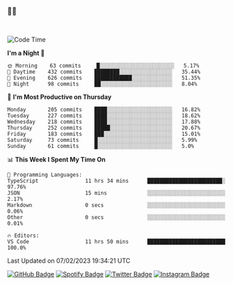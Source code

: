 ### 🤙🍺

<!-- <a href="https://github-readme-stats.vercel.app/api?username=hzak2xx&count_private=true&show_icons=true&theme=dracula">
  <img align="center" src="https://github-readme-stats.vercel.app/api?username=hzak2xx&count_private=true&show_icons=true&theme=dracula" />
</a>
</br> -->
</br>

<!--START_SECTION:waka-->
![Code Time](http://img.shields.io/badge/Code%20Time-2%2C155%20hrs%2056%20mins-blue)

**I'm a Night 🦉** 

```text
🌞 Morning    63 commits     █░░░░░░░░░░░░░░░░░░░░░░░░   5.17% 
🌆 Daytime    432 commits    ████████░░░░░░░░░░░░░░░░░   35.44% 
🌃 Evening    626 commits    ████████████░░░░░░░░░░░░░   51.35% 
🌙 Night      98 commits     ██░░░░░░░░░░░░░░░░░░░░░░░   8.04%

```
📅 **I'm Most Productive on Thursday** 

```text
Monday       205 commits    ████░░░░░░░░░░░░░░░░░░░░░   16.82% 
Tuesday      227 commits    ████░░░░░░░░░░░░░░░░░░░░░   18.62% 
Wednesday    218 commits    ████░░░░░░░░░░░░░░░░░░░░░   17.88% 
Thursday     252 commits    █████░░░░░░░░░░░░░░░░░░░░   20.67% 
Friday       183 commits    ███░░░░░░░░░░░░░░░░░░░░░░   15.01% 
Saturday     73 commits     █░░░░░░░░░░░░░░░░░░░░░░░░   5.99% 
Sunday       61 commits     █░░░░░░░░░░░░░░░░░░░░░░░░   5.0%

```


📊 **This Week I Spent My Time On** 

```text
💬 Programming Languages: 
TypeScript               11 hrs 34 mins      ████████████████████████░   97.76% 
JSON                     15 mins             ░░░░░░░░░░░░░░░░░░░░░░░░░   2.17% 
Markdown                 0 secs              ░░░░░░░░░░░░░░░░░░░░░░░░░   0.06% 
Other                    0 secs              ░░░░░░░░░░░░░░░░░░░░░░░░░   0.01%

🔥 Editors: 
VS Code                  11 hrs 50 mins      █████████████████████████   100.0%

```


 Last Updated on 07/02/2023 19:34:21 UTC
<!--END_SECTION:waka-->

[![GitHub Badge](https://img.shields.io/badge/GitHub-100000?style=for-the-badge&logo=github&logoColor=white)](https://github.com/hzak2xx)
[![Spotify Badge](https://img.shields.io/badge/Spotify-1ED760?&style=for-the-badge&logo=spotify&logoColor=white)](https://open.spotify.com/user/uf90s6sbbh75a1mt44clkhkvf)
[![Twitter Badge](https://img.shields.io/badge/Twitter-1DA1F2?style=for-the-badge&logo=twitter&logoColor=white)](https://twitter.com/hzak2xx)
[![Instagram Badge](https://img.shields.io/badge/Instagram-E4405F?style=for-the-badge&logo=instagram&logoColor=white)](https://www.instagram.com/hzak2xx/)
